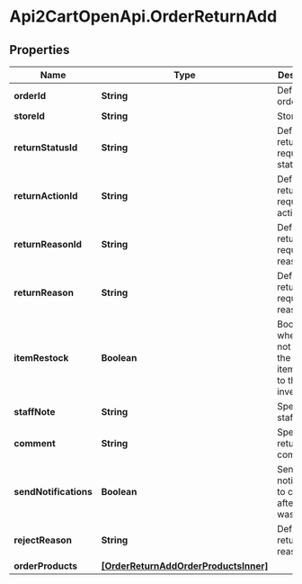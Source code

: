 # Api2CartOpenApi.OrderReturnAdd

## Properties

Name | Type | Description | Notes
------------ | ------------- | ------------- | -------------
**orderId** | **String** | Defines the order id | [optional] 
**storeId** | **String** | Store Id | [optional] 
**returnStatusId** | **String** | Defines return request status | 
**returnActionId** | **String** | Defines return request action | 
**returnReasonId** | **String** | Defines return request reason | 
**returnReason** | **String** | Defines return request reason | [optional] 
**itemRestock** | **Boolean** | Boolean, whether or not to add the line items back to the store inventory. | [optional] [default to false]
**staffNote** | **String** | Specifies staff note | [optional] 
**comment** | **String** | Specifies return comment | [optional] 
**sendNotifications** | **Boolean** | Send notifications to customer after order was created | [optional] [default to false]
**rejectReason** | **String** | Defines return reject reason | [optional] 
**orderProducts** | [**[OrderReturnAddOrderProductsInner]**](OrderReturnAddOrderProductsInner.md) |  | 


